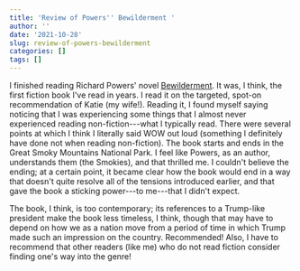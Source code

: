 ```yaml
---
title: 'Review of Powers'' Bewilderment '
author: ''
date: '2021-10-28'
slug: review-of-powers-bewilderment
categories: []
tags: []
---
```


I finished reading Richard Powers' novel [Bewilderment](https://en.wikipedia.org/wiki/Bewilderment). It was, I think, the first fiction book I've read in years. I read it on the targeted, spot-on recommendation of Katie (my wife!). Reading it, I found myself saying noticing that I was experiencing some things that I almost never experienced reading non-fiction---what I typically read. There were several points at which I think I literally said WOW out loud (something I definitely have done not when reading non-fiction). The book starts and ends in the Great Smoky Mountains National Park. I feel like Powers, as an author, understands them (the Smokies), and that thrilled me. I couldn't believe the ending; at a certain point, it became clear how the book would end in a way that doesn't quite resolve all of the tensions introduced earlier, and that gave the book a sticking power---to me---that I didn't expect.

The book, I think, is too contemporary; its references to a Trump-like president make the book less timeless, I think, though that may have to depend on how we as a nation move from a period of time in which Trump made such an impression on the country. Recommended! Also, I have to recommend that other readers (like me) who do not read fiction consider finding one's way into the genre!